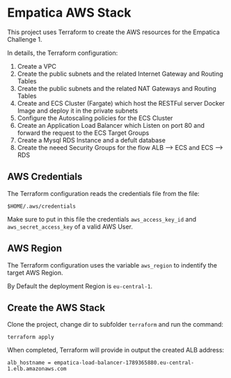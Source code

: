 # Empatica AWS Stack

This project uses Terraform to create the AWS resources for the Empatica Challenge 1.

In details, the Terraform configuration:

1. Create a VPC
2. Create the public subnets and the related Internet Gateway and Routing Tables
3. Create the public subnets and the related NAT Gateways and Routing Tables
4. Create and ECS Cluster (Fargate) which host the RESTFul server Docker Image and deploy it in the private subnets
5. Configure the Autoscaling policies for the ECS Cluster
6. Create an Application Load Balancer which Listen on port 80 and forward the request to the ECS Target Groups
7. Create a Mysql RDS Instance and a defult database
8. Create the neeed Security Groups for the flow ALB --> ECS and ECS --> RDS


## AWS Credentials

The Terraform configuration reads the credentials file from the file: 

`$HOME/.aws/credentials`

Make sure to put in this file the credentials `aws_access_key_id` and `aws_secret_access_key` of a valid AWS User.

## AWS Region

The Terraform configuration uses the variable `aws_region` to indentify the target AWS Region.

By Default the deployment Region is `eu-central-1`.

## Create the AWS Stack

Clone the project, change dir to subfolder `terraform` and run the command:

`terraform apply`

When completed, Terraform will provide in output the created ALB address:

`alb_hostname = empatica-load-balancer-1789365880.eu-central-1.elb.amazonaws.com`



